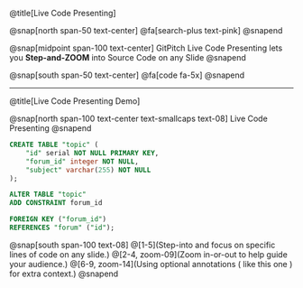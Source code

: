 @title[Live Code Presenting]

@snap[north span-50 text-center]
@fa[search-plus text-pink]
@snapend

@snap[midpoint span-100 text-center]
GitPitch Live Code Presenting lets you
**Step-and-ZOOM** into Source Code on any Slide
@snapend

@snap[south span-50 text-center]
@fa[code fa-5x]
@snapend

---
@title[Live Code Presenting Demo]

@snap[north span-100 text-center text-smallcaps text-08]
Live Code Presenting
@snapend

```sql zoom-19
CREATE TABLE "topic" (
    "id" serial NOT NULL PRIMARY KEY,
    "forum_id" integer NOT NULL,
    "subject" varchar(255) NOT NULL
);

ALTER TABLE "topic"
ADD CONSTRAINT forum_id

FOREIGN KEY ("forum_id")
REFERENCES "forum" ("id");
```

@snap[south span-100 text-08]
@[1-5](Step-into and focus on specific lines of code on any slide.)
@[2-4, zoom-09](Zoom in-or-out to help guide your audience.)
@[6-9, zoom-14](Using optional annotations &#40; like this one &#41; for extra context.)
@snapend
